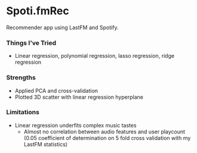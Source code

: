 # Spoti.fmRec
Recommender app using LastFM and Spotify.

### Things I've Tried
- Linear regression, polynomial regression, lasso regression, ridge regression

### Strengths
- Applied PCA and cross-validation
- Plotted 3D scatter with linear regression hyperplane

### Limitations
- Linear regression underfits complex music tastes
  - Almost no correlation between audio features and user playcount (0.05 coefficient of determination on 5 fold cross validation with my LastFM statistics)
